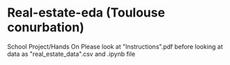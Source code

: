 # Real-estate-eda (Toulouse conurbation)

School Project/Hands On
Please look at "Instructions".pdf before looking at data as "real_estate_data".csv and .ipynb file
